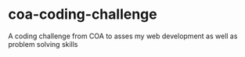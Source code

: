 # coa-coding-challenge
A coding challenge from COA to asses my web development as well as problem solving skills
